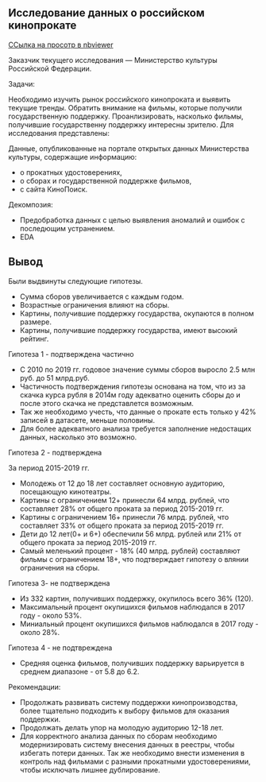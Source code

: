 ## Исследование данных о российском кинопрокате
[ССылка на просотр в nbviewer](https://nbviewer.org/github/franktoblack/ya_practicum_projects/blob/main/movie_base/movie_base.ipynb)

Заказчик текущего исследования — Министерство культуры Российской Федерации.

Задачи:

Необходимо изучить рынок российского кинопроката и выявить текущие тренды.
Обратить внимание на фильмы, которые получили государственную поддержку.
Проанлизировать, насколько фильмы, получившие государственну поддержку интересны зрителю.
Для исследования представлены:

Данные, опубликованные на портале открытых данных Министерства культуры, содержащие информацию:
- о прокатных удостоверениях,
- о сборах и государственной поддержке фильмов,
- с сайта КиноПоиск.

Декомпозия:
- Предобработка данных с целью выявления аномалий и ошибок с последющим устранением.
- EDA


## Вывод

Были выдвинуты следующие гипотезы.

- Сумма сборов увеличивается с каждым годом.
- Возрастные ограничения влияют на сборы.
- Картины, получившие поддержку государства, окупаются в полном размере.
- Картины, получившие поддержку государства, имеют высокий рейтинг.

Гипотеза 1 - подтверждена частично

- С 2010 по 2019 гг. годовое значение суммы сборов выросло 2.5 млн руб. до 51 млрд.руб.
- Частичность подтверждения гипотезы основана на том, что из за скачка курса рубля в 2014м году адекватно оценить сборы до и после этого скачка не представлется возможным.
- Так же необходимо учесть, что данные о прокате есть только у 42% записей в датасете, меньше половины.
- Для более адекватного анализа требуется заполнение недостащих данных, насколько это возможно.

Гипотеза 2 - подтверждена

За период 2015-2019 гг.

- Молодежь от 12 до 18 лет составляет основную аудиторию, посещающую кинотеатры.
- Картины с ограничением 12+ принесли 64 млрд. рублей, что составляет 28% от общего проката за период 2015-2019 гг.
- Картины с ограничением 16+ принесли 76 млрд. рублей, что составляет 33% от общего проката за период 2015-2019 гг.
- Дети до 12 лет(0+ и 6+) обеспечили 56 млрд. рублей или 21% от общего проката за период 2015-2019 гг.
- Самый меленький процент - 18% (40 млрд. рублей) составляют фильмы с ограничением 18+, что подтверждает гипотезу о влянии ограничения на сборы.

Гипотеза 3- не подтверждена

- Из 332 картин, получивших поддержку, окупилось всего 36% (120).
- Максимальный процент окупишихся фильмов наблюдался в 2017 году - около 53%.
- Миниальный процент окупишихся фильмов наблюдался в 2017 году - около 28%.

Гипотеза 4 - не подтвреждена
- Средняя оценка фильмов, получивших поддержку варьируется в среднем диапазоне - от 5.8 до 6.2.

Рекомендации:

- Продолжать развивать систему поддержки кинопроизводства, более тщательно подходить к выбору фильмов для оказания поддержки.
- Продолжать делать упор на молодую аудиторию 12-18 лет.
- Для корректного анализа данных по сборам необходимо модернизировать систему внесения данных в реестры, чтобы избегать потери данных. Так же необходимо внести изменения в контроль над фильмами с разными прокатными удостоверениями, чтобы исключать лишнее дублирование.
